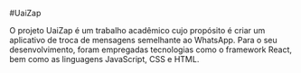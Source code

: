 #UaiZap

O projeto UaiZap é um trabalho acadêmico cujo propósito é criar um aplicativo de troca de mensagens semelhante ao WhatsApp. 
Para o seu desenvolvimento, foram empregadas tecnologias como o framework React, bem como as linguagens JavaScript, CSS e HTML.
